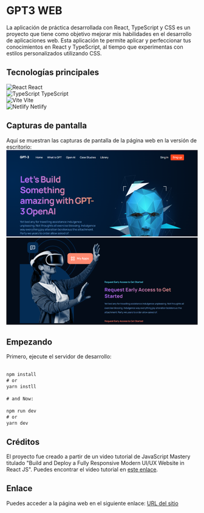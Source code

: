 # GPT3 WEB

La aplicación de práctica desarrollada con React, TypeScript y CSS es un proyecto que tiene como objetivo mejorar mis habilidades en el desarrollo de aplicaciones web. Esta aplicación te permite aplicar y perfeccionar tus conocimientos en React y TypeScript, al tiempo que experimentas con estilos personalizados utilizando CSS.



## Tecnologías principales
![React](https://res.cloudinary.com/dzwyvvrtk/image/upload/v1686950743/Icons/React_vhnxrd.png) React  
![TypeScript](https://res.cloudinary.com/dzwyvvrtk/image/upload/v1687904946/Typescript_cxfvxr.png) TypeScript  
![Vite](https://res.cloudinary.com/dzwyvvrtk/image/upload/v1687904946/Vite_in7622.png) Vite  
![Netlify](https://res.cloudinary.com/dzwyvvrtk/image/upload/v1687906772/netlify_iha7wl.png) Netlify  

 

## Capturas de pantalla
Aquí se muestran las capturas de pantalla de la página web en la versión de escritorio:
![Desktop1](./src/assets/screenshots/Desktop1.PNG) 
![Desktop1](./src/assets/screenshots/Desktop2.PNG) 



## Empezando

Primero, ejecute el servidor de desarrollo:

```

npm install
# or
yarn instll

# and Now:

npm run dev
# or
yarn dev
```

## Créditos
El proyecto fue creado a partir de un video tutorial de JavaScript Mastery titulado "Build and Deploy a Fully Responsive Modern UI/UX Website in React JS". Puedes encontrar el video tutorial en [este enlace](https://www.youtube.com/watch?v=LMagNcngvcU).

## Enlace
Puedes acceder a la página web en el siguiente enlace:
[URL del sitio](https://luisproyect-1.netlify.app)
